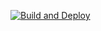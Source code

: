 [![Build and Deploy](https://github.com/yovko93/Student-Registry-App/actions/workflows/pipeline.yml/badge.svg)](https://github.com/yovko93/Student-Registry-App/actions/workflows/pipeline.yml)
